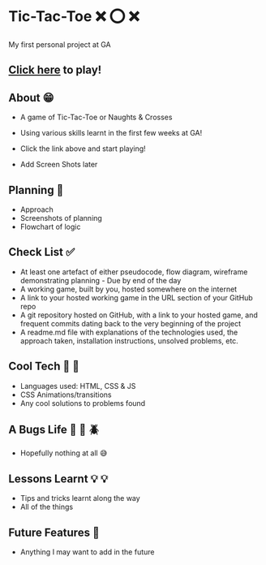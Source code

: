 # Tic-Tac-Toe :x: :o: :x:

My first personal project at GA

## [Click here](onneqq.github.io) to play!

## About :grin:
- A game of Tic-Tac-Toe or Naughts & Crosses 
- Using various skills learnt in the first few weeks at GA! 
- Click the link above and start playing!

- Add Screen Shots later

## Planning :construction_worker:

- Approach
- Screenshots of planning
- Flowchart of logic

## Check List :white_check_mark:
- At least one artefact of either pseudocode, flow diagram, wireframe demonstrating planning - Due by end of the day
- A working game, built by you, hosted somewhere on the internet
- A link to your hosted working game in the URL section of your GitHub repo
- A git repository hosted on GitHub, with a link to your hosted game, and frequent commits dating back to the very beginning of the project
- A readme.md file with explanations of the technologies used, the approach taken, installation instructions, unsolved problems, etc.

## Cool Tech :rocket: :rocket:
- Languages used: HTML, CSS & JS
- CSS Animations/transitions
- Any cool solutions to problems found

## A Bugs Life :ant: :bug: :beetle:
- Hopefully nothing at all :sweat_smile:

## Lessons Learnt :bulb: :bulb:
- Tips and tricks learnt along the way
- All of the things

## Future Features :gem:
- Anything I may want to add in the future
